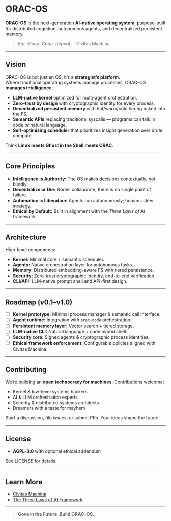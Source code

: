 # ORAC-OS

**ORAC-OS** is the next-generation **AI-native operating system**, purpose-built for distributed cognition, autonomous agents, and decentralized persistent memory.  

> *Eat. Sleep. Code. Repeat.* – Civitas Machina

---

## Vision

ORAC-OS is not just an OS; it’s a **strategist’s platform**.  
Where traditional operating systems manage processes, ORAC-OS **manages intelligence**.

- **LLM-native kernel** optimized for multi-agent orchestration.
- **Zero-trust by design** with cryptographic identity for every process.
- **Decentralized persistent memory** with hot/warm/cold tiering baked into the FS.
- **Semantic APIs** replacing traditional syscalls — programs can talk in code *or* natural language.
- **Self-optimizing scheduler** that prioritizes insight generation over brute compute.

Think **Linux meets Ghost in the Shell meets ORAC**.

---

## Core Principles

- **Intelligence is Authority:** The OS makes decisions contextually, not blindly.
- **Decentralize or Die:** Nodes collaborate; there is no single point of failure.
- **Automation is Liberation:** Agents run autonomously; humans steer strategy.
- **Ethical by Default:** Built in alignment with the *Three Laws of AI* framework.

---

## Architecture

High-level components:
- **Kernel:** Minimal core + semantic scheduler.
- **Agents:** Native orchestration layer for autonomous tasks.
- **Memory:** Distributed embedding-aware FS with tiered persistence.
- **Security:** Zero-trust cryptographic identity, end-to-end verification.
- **CLI/API:** LLM-native prompt shell and API-first design.

---

## Roadmap (v0.1–v1.0)

- [ ] **Kernel prototype:** Minimal process manager & semantic call interface.
- [ ] **Agent runtime:** Integration with `orac-node` orchestration.
- [ ] **Persistent memory layer:** Vector search + tiered storage.
- [ ] **LLM-native CLI:** Natural language + code hybrid shell.
- [ ] **Security core:** Signed agents & cryptographic process identities.
- [ ] **Ethical framework enforcement:** Configurable policies aligned with Civitas Machina.

---

## Contributing

We’re building an **open technocracy for machines**. Contributions welcome:
- Kernel & low-level systems hackers
- AI & LLM orchestration experts
- Security & distributed systems architects
- Dreamers with a taste for mayhem

Start a discussion, file issues, or submit PRs. Your ideas shape the future.

---

## License


- **AGPL-3.0** with optional ethical addendum 

See [LICENSE](LICENSE) for details.

---

## Learn More

- [Civitas Machina](https://aedininsight.com)
- [The Three Laws of AI Framework](https://aedininsight.com/orac/)

---

> **Govern the Future. Build ORAC-OS.**
